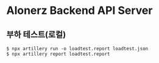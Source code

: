# Alonerz Backend API Server

## 부하 테스트(로컬)

```
$ npx artillery run -o loadtest.report loadtest.json
$ npx artillery report loadtest.report
```
